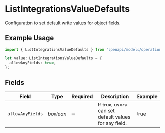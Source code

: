 # ListIntegrationsValueDefaults

Configuration to set default write values for object fields.

## Example Usage

```typescript
import { ListIntegrationsValueDefaults } from "openapi/models/operations";

let value: ListIntegrationsValueDefaults = {
  allowAnyFields: true,
};
```

## Fields

| Field                                                | Type                                                 | Required                                             | Description                                          | Example                                              |
| ---------------------------------------------------- | ---------------------------------------------------- | ---------------------------------------------------- | ---------------------------------------------------- | ---------------------------------------------------- |
| `allowAnyFields`                                     | *boolean*                                            | :heavy_minus_sign:                                   | If true, users can set default values for any field. | true                                                 |